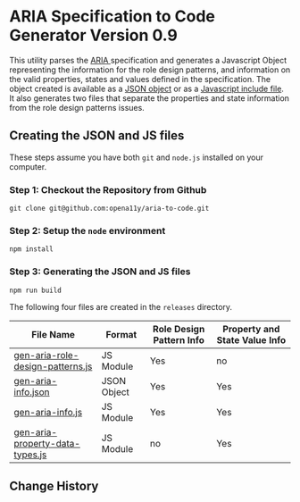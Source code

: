 # ARIA Specification to Code Generator Version 0.9

This utility parses the [ARIA ](https://www.w3.org/TR/wai-aria/) specification and generates a Javascript Object representing the information for the role design patterns, and information on the valid properties, states and values defined in the specification.  The object created is available as a [JSON object](releases/ariaInHtmlInfo.json) or as a [Javascript include file](releases/ariaInHtmlInfo.js).  It also generates two files that separate the properties and state information from the role design patterns issues.

## Creating the JSON and JS files

These steps assume you have both `git` and `node.js` installed on your computer.

### Step 1: Checkout the Repository from Github

```git clone git@github.com:opena11y/aria-to-code.git```

### Step 2: Setup the `node` environment

```npm install```

### Step 3: Generating the JSON and JS files

```npm run build```

The following four files are created in the `releases` directory.

| File Name | Format | Role Design Pattern Info | Property and State Value Info |
| --------- | ------ | ------------------------ | ----------------------------- |
| [gen-aria-role-design-patterns.js](releases/gen-aria-role-design-patterns.js) | JS Module   | Yes | no  |
| [gen-aria-info.json](releases/gen-aria-info.json)                             | JSON Object | Yes | Yes |
| [gen-aria-info.js](releases/gen-aria-info.js)                                 | JS Module   | Yes | Yes |
| [gen-aria-property-data-types.js](releases/gen-aria-property-data-types.js)   | JS Module   | no  | Yes |

## Change History

